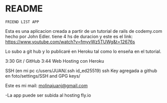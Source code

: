 # README


	FRIEND LIST APP

Esta es una aplicacion creada a partir de un tutorial de rails de codemy.com hecho por John Edler.
tiene 4 hs de duracion y este es el link:
https://www.youtube.com/watch?v=fmyvWz5TUWg&t=12676s

Lo subo a git hub y lo publicaré en Heroku tal como lo enseña en el tutorial.

3:30 Git / GitHub
3:44 Web Hosting con Heroku

SSH (en mi pc c/users/JUAN/.ssh id_ed25519)
ssh Key agregada a github
en foto/settings/SSH and GPG keys/

Este es mi mail: molinajuanj@gmail.com

-La app puede ser subida al hosting fly.io